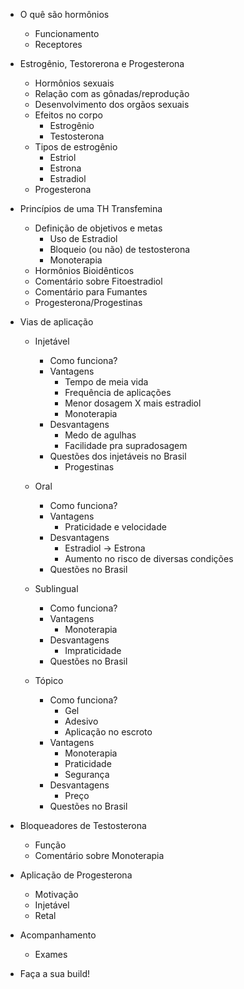 - O quê são hormônios
    - Funcionamento
    - Receptores

- Estrogênio, Testorerona e Progesterona
    - Hormônios sexuais
    - Relação com as gônadas/reprodução
    - Desenvolvimento dos orgãos sexuais
    - Efeitos no corpo
        - Estrogênio
        - Testosterona
    - Tipos de estrogênio
        - Estriol
        - Estrona
        - Estradiol
    - Progesterona

- Princípios de uma TH Transfemina
    - Definição de objetivos e metas
        - Uso de Estradiol
        - Bloqueio (ou não) de testosterona
        - Monoterapia
    - Hormônios Bioidênticos
    - Comentário sobre Fitoestradiol
    - Comentário para Fumantes
    - Progesterona/Progestinas

- Vias de aplicação
    - Injetável
        - Como funciona?
        - Vantagens
            - Tempo de meia vida
            - Frequência de aplicações
            - Menor dosagem X mais estradiol
            - Monoterapia
        - Desvantagens
            - Medo de agulhas
            - Facilidade pra supradosagem
        - Questões dos injetáveis no Brasil
            - Progestinas

    - Oral
        - Como funciona?
        - Vantagens
            - Praticidade e velocidade
        - Desvantagens
            - Estradiol -> Estrona
            - Aumento no risco de diversas condições
        - Questões no Brasil 

    - Sublingual
        - Como funciona?
        - Vantagens
            - Monoterapia
        - Desvantagens
            - Impraticidade
        - Questões no Brasil

    - Tópico
        - Como funciona?
            - Gel
            - Adesivo
            - Aplicação no escroto
        - Vantagens
            - Monoterapia
            - Praticidade
            - Segurança
        - Desvantagens
            - Preço
        - Questões no Brasil

- Bloqueadores de Testosterona
    - Função
    - Comentário sobre Monoterapia

- Aplicação de Progesterona
    - Motivação
    - Injetável
    - Retal

- Acompanhamento
    - Exames

- Faça a sua build!